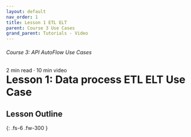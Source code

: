 ```yaml
---
layout: default
nav_order: 1
title: Lesson 1 ETL ELT
parent: Course 3 Use Cases
grand_parent: Tutorials - Video
---
```

<h6>Course 3: API AutoFlow Use Cases</h6>
2 min read · 10 min video
<h1 style="margin-top:0">Lesson 1: Data process ETL ELT Use Case</h1>


## Lesson Outline

<!-- 1. Go to Interactor website to access API AutoFlow
2. Go through some of the definitions -->

<!-- [NEXT >> LESSON 2: Navigation and Hello World!](/docs/tutorial-video/course-1-basics/lesson-2-helloworld/){: .btn .btn-primary .fs-5 .mb-4 .mb-md-0 .mr-2 } -->


{: .fs-6 .fw-300 }